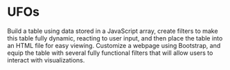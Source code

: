 # UFOs
Build a table using data stored in a JavaScript array, create filters to make this table fully dynamic, reacting to user input, and then place the table into an HTML file for easy viewing. Customize a webpage using Bootstrap, and equip the table with several fully functional filters that will allow users to interact with visualizations.
